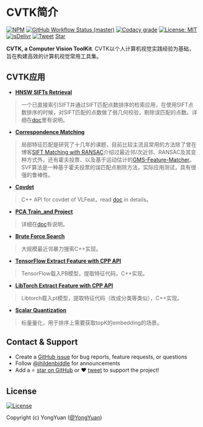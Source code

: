# CVTK简介

[![NPM](https://img.shields.io/npm/v/docsify-themeable.svg?style=flat-square)](https://www.npmjs.com/package/docsify-themeable)
[![GitHub Workflow Status (master)](https://img.shields.io/github/workflow/status/jhildenbiddle/docsify-themeable/Build/master?label=checks&style=flat-square)](https://github.com/jhildenbiddle/docsify-themeable/actions?query=branch%3Amaster+)
[![Codacy grade](https://img.shields.io/codacy/grade/39220ba530f24dfc9443b47f2efea5c9?style=flat-square)](https://app.codacy.com/gh/jhildenbiddle/docsify-themeable/dashboard)
[![License: MIT](https://img.shields.io/badge/License-MIT-yellow.svg?style=flat-square)](https://github.com/jhildenbiddle/docsify-themeable/blob/master/LICENSE)
[![jsDelivr](https://data.jsdelivr.com/v1/package/npm/docsify-themeable/badge)](https://www.jsdelivr.com/package/npm/docsify-themeable)
[![Tweet](https://img.shields.io/twitter/url/http/shields.io.svg?style=social)](https://twitter.com/intent/tweet?url=https%3A%2F%2Fgithub.com%2Fjhildenbiddle%2Fdocsify-themeable&hashtags=css,docsify,developers,frontend)
<a class="github-button" href="https://github.com/willard-yuan/cvtk" data-icon="octicon-star" data-show-count="true" aria-label="Star willard-yuan/cvtk on GitHub">Star</a>

**CVTK, a Computer Vision ToolKit**. CVTK以个人计算机视觉实践经验为基础，旨在构建高效的计算机视觉常用工具集。

## CVTK应用

- [**HNSW SIFTs Retrieval**](https://github.com/willard-yuan/cvtk/tree/master/hnsw_sifts_retrieval)

> 一个已直接索引SIFT并通过SIFT匹配点数排序的检索应用，在使用SIFT点数排序的时候，对SIFT匹配的点数做了弱几何校验，剔除误匹配的点数。详细在[doc](https://github.com/willard-yuan/cvtk/tree/master/hnsw_sifts_retrieval)里有说明。

- [**Correspondence Matching**](https://github.com/willard-yuan/cvtk/tree/master/correspondence_matching)

> 局部特征匹配是研究了十几年的课题，目前比较主流且常用的方法除了曾在博客[SIFT Matching with RANSAC](http://yongyuan.name/blog/SIFT(ASIFT)-Matching-with-RANSAC.html)介绍过最近邻/次近邻、RANSAC及其变种方式外，还有霍夫投票、以及基于运动估计的[GMS-Feature-Matcher](https://github.com/JiawangBian/GMS-Feature-Matcher)。SVF算法是一种基于霍夫投票的误匹配点剔除方法，实际应用测试，具有很强的鲁棒性。

- [**Covdet**](https://github.com/willard-yuan/cvtk/tree/master/covdet)

> C++ API for covdet of VLFeat，read [doc](https://github.com/willard-yuan/cvtk/tree/master/covdet) in details。

- [**PCA Train_and Project**](https://github.com/willard-yuan/cvtk/tree/master/pca_train_project)

> 详细在[doc](https://github.com/willard-yuan/cvtk/tree/master/pca_train_project)有说明。

- [**Brute Force Search**](https://github.com/willard-yuan/cvtk/tree/master/brute_force_search)

> 大规模最近邻暴力搜索C++实现。

- [**TensorFlow Extract Feature with CPP API**](https://github.com/willard-yuan/cvtk/tree/master/tf_extract_feat)

> TensorFlow载入PB模型，提取特征代码，C++实现。

- [**LibTorch Extract Feature with CPP API**](https://github.com/willard-yuan/cvtk/tree/master/libtorch_extract_feat)

> Libtorch载入pt模型，提取特征代码（改成分类等类似），C++实现。

- [**Scalar Quantization**](https://github.com/willard-yuan/cvtk/tree/master/scalar_quantization)

> 标量量化，用于排序上需要获取topK的embedding的场景。


## Contact & Support

- Create a [GitHub issue](https://github.com/jhildenbiddle/docsify-themeable/issues) for bug reports, feature requests, or questions
- Follow [@jhildenbiddle](https://twitter.com/jhildenbiddle) for announcements
- Add a ⭐️ [star on GitHub](https://github.com/jhildenbiddle/docsify-themeable) or ❤️ [tweet](https://twitter.com/intent/tweet?url=https%3A%2F%2Fgithub.com%2Fjhildenbiddle%2Fdocsify-themeable&hashtags=css,developers,frontend,javascript) to support the project!

## License

[![License](https://img.shields.io/badge/license-BSD-blue.svg)](../LICENSE)

Copyright (c) YongYuan ([@YongYuan](https://yongyuan.name))

<!-- GitHub Buttons -->
<script async defer src="https://buttons.github.io/buttons.js"></script>
